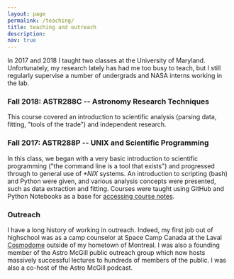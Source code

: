 ```yaml
---
layout: page
permalink: /teaching/
title: teaching and outreach
description: 
nav: true
---
```


In 2017 and 2018 I taught two classes at the University of Maryland. Unfortunately, my research lately has had me too busy to teach, but I still regularly supervise a number of undergrads and NASA interns working in the lab.

### Fall 2018: ASTR288C -- Astronomy Research Techniques
This course covered an introduction to scientific analysis (parsing data, fitting, "tools of the trade") and independent research. 

### Fall 2017: ASTR288P -- UNIX and Scientific Programming
In this class, we began with a very basic introduction to scientific programming ("the command line is a tool that exists") and progressed through to general use of <I>\*NIX</I> systems. An introduction to scripting (bash) and Python were given, and various analysis concepts were presented, such as data extraction and fitting. Courses were taught using GitHub and Python Notebooks as a base for <a href="https://github.com/SeanCGriffin/astr288p_student" target="blank">accessing course notes</a>. 

### Outreach

I have a long history of working in outreach. Indeed, my first job out of highschool was as a camp counselor at Space Camp Canada at the Laval <a href="https://cosmodome.org/" target="blank">Cosmodome</a> outside of my hometown of Montreal. I was also a founding member of the Astro McGill public outreach group which now hosts massively successful lectures to hundreds of members of the public. I was also a co-host of the Astro McGill podcast.
